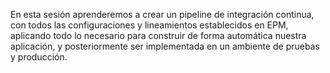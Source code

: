En esta sesión aprenderemos a crear un pipeline de integración continua, con todos las configuraciones y lineamientos establecidos en EPM, aplicando todo lo necesario para construir de forma automática nuestra aplicación, y posteriormente ser implementada en un ambiente de pruebas y producción.